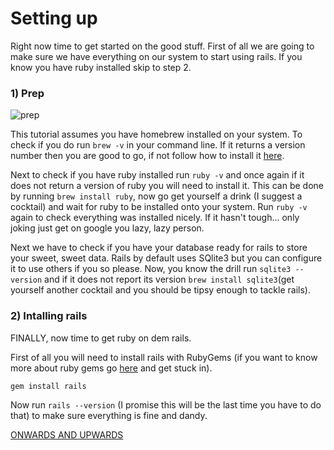 # Setting up

Right now time to get started on the good stuff. First of all we are going to make sure we have everything on our system to start using rails. If you know you have ruby installed skip to step 2.

### 1) Prep

![prep](https://media.giphy.com/media/J9Sj8clG3CUFO/giphy.gif)

This tutorial assumes you have homebrew installed on your system. To check if you do run `brew -v` in your command line. If it returns a version number then you are good to go, if not follow how to install it [here](http://brew.sh/).

Next to check if you have ruby installed run `ruby -v` and once again if it does not return a version of ruby you will need to install it. This can be done by running `brew install ruby`, now go get yourself a drink (I suggest a cocktail) and wait for ruby to be installed onto your system. Run `ruby -v` again to check everything was installed nicely. If it hasn't tough... only joking just get on google you lazy, lazy person.

Next we have to check if you have your database ready for rails to store your sweet, sweet data. Rails by default uses SQlite3 but you can configure it to use others if you so please. Now, you know the drill run `sqlite3 --version` and if it does not report its version `brew install sqlite3`(get yourself another cocktail and you should be tipsy enough to tackle rails).

### 2) Intalling rails

FINALLY, now time to get ruby on dem rails.

First of all you will need to install rails with RubyGems (if you want to know more about ruby gems go [here](http://code.tutsplus.com/articles/ruby-for-newbies-working-with-gems--net-18977) and get stuck in).

```gem install rails```

Now run `rails --version` (I promise this will be the last time you have to do that) to make sure everything is fine and dandy.

[ONWARDS AND UPWARDS](Part2.md)
